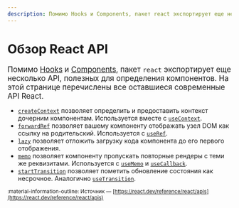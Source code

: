 ```yaml
---
description: Помимо Hooks и Components, пакет react экспортирует еще несколько API, полезных для определения компонентов. На этой странице перечислены все оставшиеся современные API React
---
```


# Обзор React API

<big>Помимо [Hooks](./hooks.md) и [Components](./components.md), пакет `react` экспортирует еще несколько API, полезных для определения компонентов. На этой странице перечислены все оставшиеся современные API React.</big>

-   [`createContext`](./createContext.md) позволяет определить и предоставить контекст дочерним компонентам. Используется вместе с [`useContext`](./useContext.md).
-   [`forwardRef`](./forwardRef.md) позволяет вашему компоненту отображать узел DOM как ссылку на родительский. Используется с [`useRef`](./useRef.md).
-   [`lazy`](./lazy.md) позволяет отложить загрузку кода компонента до его первого отображения.
-   [`memo`](./memo.md) позволяет компоненту пропускать повторные рендеры с теми же реквизитами. Используется с [`useMemo`](./useMemo.md) и [`useCallback`](./useCallback.md).
-   [`startTransition`](./startTransition.md) позволяет пометить обновление состояния как несрочное. Аналогично [`useTransition`](./useTransition.md).

<small>:material-information-outline: Источник &mdash; [https://react.dev/reference/react/apis](https://react.dev/reference/react/apis)</small>
